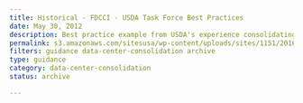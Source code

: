 ```yaml
---
title: Historical - FDCCI - USDA Task Force Best Practices
date: May 30, 2012
description: Best practice example from USDA's experience consolidating 21 email systems into an enterprise system using Cloud Services.
permalink: s3.amazonaws.com/sitesusa/wp-content/uploads/sites/1151/2016/10/USDA_CloudEMail_Final.pdf
filters: guidance data-center-consolidation archive
type: guidance
category: data-center-consolidation
status: archive

---
```


